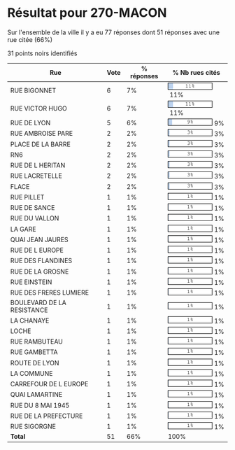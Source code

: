 # Résultat pour 270-MACON

Sur l'ensemble de la ville il y a eu 77 réponses dont 51 réponses avec une rue citée (66%)

31 points noirs identifiés

| Rue | Vote | % réponses | % Nb rues cités|
|-----|------|------------|----------------|
| RUE BIGONNET | 6 | 7% | <img src="../../img/bar_11.gif" />&nbsp;11%|
| RUE VICTOR HUGO | 6 | 7% | <img src="../../img/bar_11.gif" />&nbsp;11%|
| RUE DE LYON | 5 | 6% | <img src="../../img/bar_9.gif" />&nbsp;9%|
| RUE AMBROISE PARE | 2 | 2% | <img src="../../img/bar_3.gif" />&nbsp;3%|
| PLACE DE LA BARRE | 2 | 2% | <img src="../../img/bar_3.gif" />&nbsp;3%|
| RN6 | 2 | 2% | <img src="../../img/bar_3.gif" />&nbsp;3%|
| RUE DE L HERITAN | 2 | 2% | <img src="../../img/bar_3.gif" />&nbsp;3%|
| RUE LACRETELLE | 2 | 2% | <img src="../../img/bar_3.gif" />&nbsp;3%|
| FLACE | 2 | 2% | <img src="../../img/bar_3.gif" />&nbsp;3%|
| RUE PILLET | 1 | 1% | <img src="../../img/bar_1.gif" />&nbsp;1%|
| RUE DE SANCE | 1 | 1% | <img src="../../img/bar_1.gif" />&nbsp;1%|
| RUE DU VALLON | 1 | 1% | <img src="../../img/bar_1.gif" />&nbsp;1%|
| LA GARE | 1 | 1% | <img src="../../img/bar_1.gif" />&nbsp;1%|
| QUAI JEAN JAURES | 1 | 1% | <img src="../../img/bar_1.gif" />&nbsp;1%|
| RUE DE L EUROPE | 1 | 1% | <img src="../../img/bar_1.gif" />&nbsp;1%|
| RUE DES FLANDINES | 1 | 1% | <img src="../../img/bar_1.gif" />&nbsp;1%|
| RUE DE LA GROSNE | 1 | 1% | <img src="../../img/bar_1.gif" />&nbsp;1%|
| RUE EINSTEIN | 1 | 1% | <img src="../../img/bar_1.gif" />&nbsp;1%|
| RUE DES FRERES LUMIERE | 1 | 1% | <img src="../../img/bar_1.gif" />&nbsp;1%|
| BOULEVARD DE LA RESISTANCE | 1 | 1% | <img src="../../img/bar_1.gif" />&nbsp;1%|
| LA CHANAYE | 1 | 1% | <img src="../../img/bar_1.gif" />&nbsp;1%|
| LOCHE | 1 | 1% | <img src="../../img/bar_1.gif" />&nbsp;1%|
| RUE RAMBUTEAU | 1 | 1% | <img src="../../img/bar_1.gif" />&nbsp;1%|
| RUE GAMBETTA | 1 | 1% | <img src="../../img/bar_1.gif" />&nbsp;1%|
| ROUTE DE LYON | 1 | 1% | <img src="../../img/bar_1.gif" />&nbsp;1%|
| LA COMMUNE | 1 | 1% | <img src="../../img/bar_1.gif" />&nbsp;1%|
| CARREFOUR DE L EUROPE | 1 | 1% | <img src="../../img/bar_1.gif" />&nbsp;1%|
| QUAI LAMARTINE | 1 | 1% | <img src="../../img/bar_1.gif" />&nbsp;1%|
| RUE DU 8 MAI 1945 | 1 | 1% | <img src="../../img/bar_1.gif" />&nbsp;1%|
| RUE DE LA PREFECTURE | 1 | 1% | <img src="../../img/bar_1.gif" />&nbsp;1%|
| RUE SIGORGNE | 1 | 1% | <img src="../../img/bar_1.gif" />&nbsp;1%|
| **Total** | 51 | 66% | 100%|
